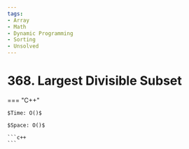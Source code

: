 ```yaml
---
tags:
- Array
- Math
- Dynamic Programming
- Sorting
- Unsolved
---
```



# 368. Largest Divisible Subset

=== "C++"

    $Time: O()$

    $Space: O()$

    ```c++
    ```
